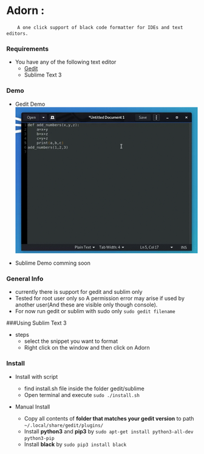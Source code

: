 # Adorn : 
        A one click support of black code formatter for IDEs and text editors.


### Requirements

* You have any of the following text editor
   * [Gedit](https://wiki.gnome.org/Apps/Gedit)
   * Sublime Text 3

### Demo

* Gedit Demo
![Adorn Demo](Adorn.gif)

* Sublime Demo
    comming soon 

### General Info
 * currently there is support for gedit and sublim only
 * Tested for root user only so A permission error may arise if used by another user(And these are visible only  though console).
 * For now run gedit or sublim with sudo only ``sudo gedit filename``
 
###Using
Sublim Text 3
 * steps
   * select the snippet you want to format 
   * Right click on the window and then click on Adorn 

### Install
* Install with script
  * find install.sh file inside the folder gedit/sublime 
  * Open terminal and execute `sudo ./install.sh`
  
* Manual Install
  * Copy all contents of **folder that matches your gedit version** to path `~/.local/share/gedit/plugins/`
  * Install **python3** and **pip3** by `sudo apt-get install python3-all-dev python3-pip`
  * Install **black** by `sudo pip3 install black`


